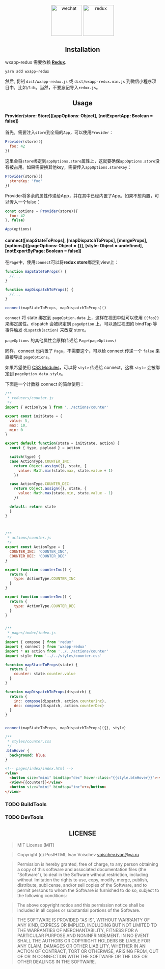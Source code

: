 <div align="center">
	<img title="wechat" src="https://cdn.worldvectorlogo.com/logos/wechat.svg" width="100" />
	<img title="redux" src="https://cdn.worldvectorlogo.com/logos/redux.svg" width="100" />
</div>



<h2 align="center">Installation</h2>

wxapp-redux 需要依赖 **[Redux](https://github.com/reactjs/redux)**.


	yarn add wxapp-redux


然后, 复制 `dist/wxapp-redux.js` 或 `dist/wxapp-redux.min.js` 到微信小程序项目中，比如`/lib`。当然，不要忘记导入`redux.js`。




<h2 align="center">Usage</h2>

#### Provider(store: Store)([appOptions: Object], [notExportApp: Boolean = false])

首先，需要注入`store`到全局的`App`，可以使用`Provider`：


```js
Provider(store)({
  foo: 42		
})
```


这里会将`store`绑定到`appOptions.store`属性上，这就要确保`appOptions.store`没有被占用。如果需要换其他key，需要传入`appOptions.storeKey`：


```js
Provider(store)({
  storeKey: 'foo'
})
```

Provider将多余的属性传递给App，并在其中已经内置了App。如果不想内置，可以传入一个false：

```js
const options = Provider(store)({
  foo: 42
}, false)

App(options)
```


#### connect([mapStateToProps], [mapDispatchToProps], [mergeProps], [options])([pageOptions: Object = {}], [style: Object = undefined], [notExportByPage: Boolean = false])

在`Page`中，使用`connect`可以将**redux store**绑定到view上：

```js
function mapStateToProps() {
  //...
}

function mapDispatchToProps() {
  //...
}

connect(mapStateToProps, mapDispatchToProps)()
```

`connect` 将 state 绑定到 `pageOption.data` 上，这样在视图中就可以使用 `{{foo}}` 来绑定属性。dispatch 会被绑定到 `pageOption` 上，可以通过视图的 bindTap 等事件触发 `dispatch(action)` 来改变 store。

`pageOptions` 的其他属性会原样传递给 `Page(pageOptions)`

同样，connect 也内置了 `Page`，不需要这个，可以给 connect 传递一个 `false` 来直接导出 `pageOptions`。

如果希望使用 [CSS Modules](https://github.com/css-modules/css-modules)，可以将 `style` 传递给 connect。这样 `style` 会被绑定到 `pageOption.data.style`。

下面是一个计数器 connect 的简单使用：

```js
/**
 * reducers/counter.js
 */
import { ActionType } from '../actions/counter'

export const initState = {
  value: 5,
  max: 10,
  min: 0
}

export default function(state = initState, action) {
  const { type, payload } = action

  switch(type) {
  case ActionType.COUNTER_INC:
    return Object.assign({}, state, {
      value: Math.min(state.max, state.value + 1)
    })

  case ActionType.COUNTER_DEC:
    return Object.assign({}, state, {
      value: Math.max(state.min, state.value - 1)
    })

  default: return state
  }
}



/**
 * actions/counter.js
 */
export const ActionType = {
  COUNTER_INC: 'COUNTER_INC',
  COUNTER_DEC: 'COUNTER_DEC'
}

export function counterInc() {
  return {
    type: ActionType.COUNTER_INC
  }
}

export function counterDec() {
  return {
    type: ActionType.COUNTER_DEC
  }
}


/**
 * pages/index/index.js
 */
import { compose } from 'redux'
import { connect } from 'wxapp-redux'
import * as action from '../../actions/counter'
import style from '../../styles/counter.css'

function mapStateToProps(state) {
  return {
    counter: state.counter.value
  }
}

function mapDispatchToProps(dispatch) {
  return {
    inc: compose(dispatch, action.counterInc),
    dec: compose(dispatch, action.counterDec)
  }
}


connect(mapStateToProps, mapDispatchToProps)({}, style)
```

```css
/**
 * styles/counter.css
 */
.btnHover {
  background: blue;
}
```

```html
<!-- pages/index/index.html -->
<view>
  <button size="mini" bindtap="dec" hover-class="{{style.btnHover}}">-</button>
  <view>{{counter}}</view>
  <button size="mini" bindtap="inc">+</button>
</view>
```


### TODO BuildTools

### TODO DevTools



<h2 align="center">LICENSE</h2>

> MIT License (MIT)

> Copyright (c) PostHTML Ivan Voischev <voischev.ivan@ya.ru>

> Permission is hereby granted, free of charge, to any person obtaining a copy
of this software and associated documentation files (the "Software"), to deal
in the Software without restriction, including without limitation the rights
to use, copy, modify, merge, publish, distribute, sublicense, and/or sell
copies of the Software, and to permit persons to whom the Software is
furnished to do so, subject to the following conditions:

> The above copyright notice and this permission notice shall be included in all
copies or substantial portions of the Software.

> THE SOFTWARE IS PROVIDED "AS IS", WITHOUT WARRANTY OF ANY KIND, EXPRESS OR
IMPLIED, INCLUDING BUT NOT LIMITED TO THE WARRANTIES OF MERCHANTABILITY,
FITNESS FOR A PARTICULAR PURPOSE AND NONINFRINGEMENT. IN NO EVENT SHALL THE
AUTHORS OR COPYRIGHT HOLDERS BE LIABLE FOR ANY CLAIM, DAMAGES OR OTHER
LIABILITY, WHETHER IN AN ACTION OF CONTRACT, TORT OR OTHERWISE, ARISING FROM,
OUT OF OR IN CONNECTION WITH THE SOFTWARE OR THE USE OR OTHER DEALINGS IN THE
SOFTWARE.
